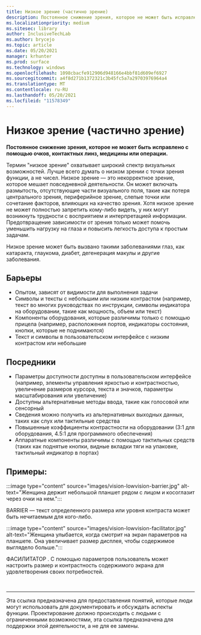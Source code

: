 ```yaml
---
title: Низкое зрение (частично зрение)
description: Постоянное снижение зрения, которое не может быть исправлено с помощью очков, контактных линз, медицины или операции.
ms.localizationpriority: medium
ms.sitesec: library
author: InclusiveTechLab
ms.author: brycejo
ms.topic: article
ms.date: 05/20/2021
manager: krhunter
ms.prod: surface
ms.technology: windows
ms.openlocfilehash: 1098cbacfe912906d948166e4bbf81d609ef6927
ms.sourcegitcommit: a4f8d271b1372321c3b45fc5a7a29703976964a4
ms.translationtype: MT
ms.contentlocale: ru-RU
ms.lasthandoff: 05/20/2021
ms.locfileid: "11578349"
---
```

# <a name="low-vision-partially-sighted"></a>Низкое зрение (частично зрение)

**Постоянное снижение зрения, которое не может быть исправлено с помощью очков, контактных линз, медицины или операции.**

Термин "низкое зрение" охватывает широкий спектр визуальных возможностей. Лучше всего думать о низком зрении с точки зрения функции, а не чисел. Низкое зрение — это некорректное зрение, которое мешает повседневной деятельности. Он может включать размытость, отсутствующие части визуального поля, такие как потеря центрального зрения, периферийное зрение, слепые точки или сочетание факторов, влияющих на качество зрения. Хотя низкое зрение не может полностью запретить кому-либо видеть, у них могут возникнуть трудности с восприятием и интерпретацией информации. Предотвращение зависимости от зрения только может помочь уменьшить нагрузку на глаза и повысить легкость доступа к простым задачам.

Низкое зрение может быть вызвано такими заболеваниями глаз, как катаракта, глаукома, диабет, дегенерация макулы и другие заболевания.

## <a name="barriers"></a>Барьеры
* Опытом, зависят от видимости для выполнения задачи
* Символы и тексты с небольшим или низким контрастом (например, текст во многих руководствах по инструкции, символы индикатора на оборудовании, такие как мощность, объем или текст)
* Компоненты оборудования, которые различимы только с помощью прицела (например, расположения портов, индикаторы состояния, кнопки, которые не поднимаются)
* Текст и символы в пользовательском интерфейсе с низким контрастом или небольшие

## <a name="facilitators"></a>Посредники
* Параметры доступности доступны в пользовательском интерфейсе (например, элементы управления яркостью и контрастностью, увеличение размеров курсора, текста и значков, параметры масштабирования или увеличение)
* Доступны альтернативные методы ввода, такие как голосовой или сенсорный
* Сведения можно получить из альтернативных выходных данных, таких как слух или тактильные средства
* Повышенные коэффициенты контрастности на оборудовании (3:1 для оборудования, 4.5:1 для программного обеспечения)
* Аппаратные компоненты различимы с помощью тактильных средств (таких как поднятые кнопки, видные вкладки тяги на упаковке, тактильный индикатор в портах)


## <a name="examples"></a>Примеры:

:::image type="content" source="images/vision-lowvision-barrier.jpg" alt-text="Женщина держит небольшой планшет рядом с лицом и косоглазит через очки на нем.":::

BARRIER — текст определенного размера или уровня контраста может быть нечитаемым для кого-либо.

:::image type="content" source="images/vision-lowvision-facilitator.jpg" alt-text="Женщина улыбается, когда смотрит на экран параметров на планшете. Она увеличивает размер дисплея, чтобы содержимое выглядело больше.":::

ФАСИЛИТАТОР . С помощью параметров пользователь может настроить размер и контрастность содержимого экрана для удовлетворения своих потребностей. 

&nbsp;

[comment]: # (Заявление footer)
___
Эта ссылка предназначена для предоставления понятий, которые люди могут использовать для документировать и обсуждать аспекты функции. Проектирование должно происходить с людьми с ограниченными возможностями, эта ссылка предназначена для поддержки этой деятельности, а не для ее замены. 